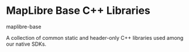 # MapLibre Base C++ Libraries

maplibre-base

A collection of common static and header-only C++ libraries used among our native SDKs.
